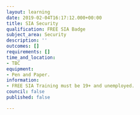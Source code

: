 ```yaml
---
layout: learning
date: 2019-02-04T16:17:12.000+00:00
title: SIA Security
qualification: FREE SIA Badge
subject_area: Security
description: ''
outcomes: []
requirements: []
time_and_location:
- TBC
equipment:
- Pen and Paper.
information:
- FREE SIA Training must be 19+ and unemployed.
council: false
published: false

---
```

